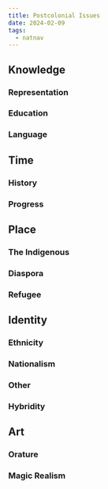 ```yaml
---
title: Postcolonial Issues
date: 2024-02-09
tags:
  - natnav
---
```

## Knowledge
### Representation
### Education
### Language

## Time
### History 
### Progress
## Place
### The Indigenous
### Diaspora
### Refugee
## Identity
### Ethnicity
### Nationalism
### Other
### Hybridity
## Art
### Orature
### Magic Realism